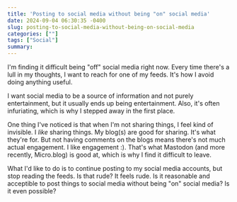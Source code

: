 ```yaml
---
title: 'Posting to social media without being "on" social media'
date: 2024-09-04 06:30:35 -0400
slug: posting-to-social-media-without-being-on-social-media
categories: [""]
tags: ["Social"]
summary: 
---
```


I'm finding it difficult being "off" social media right now. Every time there's a lull in my thoughts, I want to reach for one of my feeds. It's how I avoid doing anything useful.

I want social media to be a source of information and not purely entertainment, but it usually ends up being entertainment. Also, it's often infuriating, which is why I stepped away in the first place.

One thing I've noticed is that when I'm not sharing things, I feel kind of invisible. I _like_ sharing things. My blog(s) are good for sharing. It's what they're for. But not having comments on the blogs means there's not much actual engagement. I like engagement :). That's what Mastodon (and more recently, Micro.blog) is good at, which is why I find it difficult to leave.

What I'd like to do is to continue posting to my social media accounts, but stop reading the feeds. Is that rude? It feels rude. Is it reasonable and acceptible to post things to social media without being "on" social media? Is it even possible?
